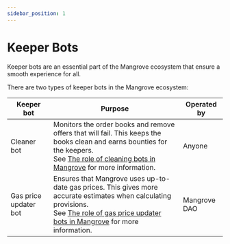 ```yaml
---
sidebar_position: 1
---
```


# Keeper Bots

Keeper bots are an essential part of the Mangrove ecosystem that ensure a smooth experience for all.

There are two types of keeper bots in the Mangrove ecosystem:

| Keeper bot            | Purpose                                                                                                                              | Operated by  |
| --------------------- | ------------------------------------------------------------------------------------------------------------------------------------ | ------------ |
| Cleaner bot           | Monitors the order books and remove offers that will fail. This keeps the books clean and earns bounties for the keepers. <br/> See [The role of cleaning bots in Mangrove](./background/the-role-of-cleaning-bots-in-mangrove.md) for more information.  | Anyone       |
| Gas price updater bot | Ensures that Mangrove uses up-to-date gas prices. This gives more accurate estimates when calculating provisions. <br/> See [The role of gas price updater bots in Mangrove](./background/the-role-of-gas-price-updater-bots-in-mangrove.md) for more information.  | Mangrove DAO |
